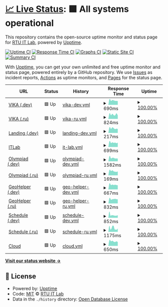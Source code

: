 # [📈 Live Status](https://RTUITLab.github.io/upptime): <!--live status--> **🟩 All systems operational**

This repository contains the open-source uptime monitor and status page for [RTU IT Lab](https://rtuitlab.dev), powered by [Upptime](https://github.com/upptime/upptime).

[![Uptime CI](https://github.com/RTUITLab/upptime/workflows/Uptime%20CI/badge.svg)](https://github.com/RTUITLab/upptime/actions?query=workflow%3A%22Uptime+CI%22)
[![Response Time CI](https://github.com/RTUITLab/upptime/workflows/Response%20Time%20CI/badge.svg)](https://github.com/RTUITLab/upptime/actions?query=workflow%3A%22Response+Time+CI%22)
[![Graphs CI](https://github.com/RTUITLab/upptime/workflows/Graphs%20CI/badge.svg)](https://github.com/RTUITLab/upptime/actions?query=workflow%3A%22Graphs+CI%22)
[![Static Site CI](https://github.com/RTUITLab/upptime/workflows/Static%20Site%20CI/badge.svg)](https://github.com/RTUITLab/upptime/actions?query=workflow%3A%22Static+Site+CI%22)
[![Summary CI](https://github.com/RTUITLab/upptime/workflows/Summary%20CI/badge.svg)](https://github.com/RTUITLab/upptime/actions?query=workflow%3A%22Summary+CI%22)

With [Upptime](https://upptime.js.org), you can get your own unlimited and free uptime monitor and status page, powered entirely by a GitHub repository. We use [Issues](https://github.com/RTUITLab/upptime/issues) as incident reports, [Actions](https://github.com/RTUITLab/upptime/actions) as uptime monitors, and [Pages](https://RTUITLab.github.io/RTUITLab/upptime) for the status page.

<!--start: status pages-->
<!-- This summary is generated by Upptime (https://github.com/upptime/upptime) -->
<!-- Do not edit this manually, your changes will be overwritten -->
<!-- prettier-ignore -->
| URL | Status | History | Response Time | Uptime |
| --- | ------ | ------- | ------------- | ------ |
| <img alt="" src="https://favicons.githubusercontent.com/vika.rtuitlab.dev" height="13"> [VIKA (.dev)](https://vika.rtuitlab.dev/api/about/vkgroupid) | 🟩 Up | [vika-dev.yml](https://github.com/RTUITLab/upptime/commits/HEAD/history/vika-dev.yml) | <details><summary><img alt="Response time graph" src="./graphs/vika-dev/response-time-week.png" height="20"> 690ms</summary><br><a href="https://status.rtuitlab.ru/history/vika-dev"><img alt="Response time 1301" src="https://img.shields.io/endpoint?url=https%3A%2F%2Fraw.githubusercontent.com%2FRTUITLab%2Fupptime%2FHEAD%2Fapi%2Fvika-dev%2Fresponse-time.json"></a><br><a href="https://status.rtuitlab.ru/history/vika-dev"><img alt="24-hour response time 596" src="https://img.shields.io/endpoint?url=https%3A%2F%2Fraw.githubusercontent.com%2FRTUITLab%2Fupptime%2FHEAD%2Fapi%2Fvika-dev%2Fresponse-time-day.json"></a><br><a href="https://status.rtuitlab.ru/history/vika-dev"><img alt="7-day response time 690" src="https://img.shields.io/endpoint?url=https%3A%2F%2Fraw.githubusercontent.com%2FRTUITLab%2Fupptime%2FHEAD%2Fapi%2Fvika-dev%2Fresponse-time-week.json"></a><br><a href="https://status.rtuitlab.ru/history/vika-dev"><img alt="30-day response time 744" src="https://img.shields.io/endpoint?url=https%3A%2F%2Fraw.githubusercontent.com%2FRTUITLab%2Fupptime%2FHEAD%2Fapi%2Fvika-dev%2Fresponse-time-month.json"></a><br><a href="https://status.rtuitlab.ru/history/vika-dev"><img alt="1-year response time 1301" src="https://img.shields.io/endpoint?url=https%3A%2F%2Fraw.githubusercontent.com%2FRTUITLab%2Fupptime%2FHEAD%2Fapi%2Fvika-dev%2Fresponse-time-year.json"></a></details> | <details><summary><a href="https://status.rtuitlab.ru/history/vika-dev">100.00%</a></summary><a href="https://status.rtuitlab.ru/history/vika-dev"><img alt="All-time uptime 99.55%" src="https://img.shields.io/endpoint?url=https%3A%2F%2Fraw.githubusercontent.com%2FRTUITLab%2Fupptime%2FHEAD%2Fapi%2Fvika-dev%2Fuptime.json"></a><br><a href="https://status.rtuitlab.ru/history/vika-dev"><img alt="24-hour uptime 100.00%" src="https://img.shields.io/endpoint?url=https%3A%2F%2Fraw.githubusercontent.com%2FRTUITLab%2Fupptime%2FHEAD%2Fapi%2Fvika-dev%2Fuptime-day.json"></a><br><a href="https://status.rtuitlab.ru/history/vika-dev"><img alt="7-day uptime 100.00%" src="https://img.shields.io/endpoint?url=https%3A%2F%2Fraw.githubusercontent.com%2FRTUITLab%2Fupptime%2FHEAD%2Fapi%2Fvika-dev%2Fuptime-week.json"></a><br><a href="https://status.rtuitlab.ru/history/vika-dev"><img alt="30-day uptime 100.00%" src="https://img.shields.io/endpoint?url=https%3A%2F%2Fraw.githubusercontent.com%2FRTUITLab%2Fupptime%2FHEAD%2Fapi%2Fvika-dev%2Fuptime-month.json"></a><br><a href="https://status.rtuitlab.ru/history/vika-dev"><img alt="1-year uptime 99.55%" src="https://img.shields.io/endpoint?url=https%3A%2F%2Fraw.githubusercontent.com%2FRTUITLab%2Fupptime%2FHEAD%2Fapi%2Fvika-dev%2Fuptime-year.json"></a></details>
| <img alt="" src="https://favicons.githubusercontent.com/vika.rtuitlab.ru" height="13"> [VIKA (.ru)](https://vika.rtuitlab.ru/api/about/vkgroupid) | 🟩 Up | [vika-ru.yml](https://github.com/RTUITLab/upptime/commits/HEAD/history/vika-ru.yml) | <details><summary><img alt="Response time graph" src="./graphs/vika-ru/response-time-week.png" height="20"> 824ms</summary><br><a href="https://status.rtuitlab.ru/history/vika-ru"><img alt="Response time 758" src="https://img.shields.io/endpoint?url=https%3A%2F%2Fraw.githubusercontent.com%2FRTUITLab%2Fupptime%2FHEAD%2Fapi%2Fvika-ru%2Fresponse-time.json"></a><br><a href="https://status.rtuitlab.ru/history/vika-ru"><img alt="24-hour response time 648" src="https://img.shields.io/endpoint?url=https%3A%2F%2Fraw.githubusercontent.com%2FRTUITLab%2Fupptime%2FHEAD%2Fapi%2Fvika-ru%2Fresponse-time-day.json"></a><br><a href="https://status.rtuitlab.ru/history/vika-ru"><img alt="7-day response time 824" src="https://img.shields.io/endpoint?url=https%3A%2F%2Fraw.githubusercontent.com%2FRTUITLab%2Fupptime%2FHEAD%2Fapi%2Fvika-ru%2Fresponse-time-week.json"></a><br><a href="https://status.rtuitlab.ru/history/vika-ru"><img alt="30-day response time 787" src="https://img.shields.io/endpoint?url=https%3A%2F%2Fraw.githubusercontent.com%2FRTUITLab%2Fupptime%2FHEAD%2Fapi%2Fvika-ru%2Fresponse-time-month.json"></a><br><a href="https://status.rtuitlab.ru/history/vika-ru"><img alt="1-year response time 758" src="https://img.shields.io/endpoint?url=https%3A%2F%2Fraw.githubusercontent.com%2FRTUITLab%2Fupptime%2FHEAD%2Fapi%2Fvika-ru%2Fresponse-time-year.json"></a></details> | <details><summary><a href="https://status.rtuitlab.ru/history/vika-ru">100.00%</a></summary><a href="https://status.rtuitlab.ru/history/vika-ru"><img alt="All-time uptime 99.65%" src="https://img.shields.io/endpoint?url=https%3A%2F%2Fraw.githubusercontent.com%2FRTUITLab%2Fupptime%2FHEAD%2Fapi%2Fvika-ru%2Fuptime.json"></a><br><a href="https://status.rtuitlab.ru/history/vika-ru"><img alt="24-hour uptime 100.00%" src="https://img.shields.io/endpoint?url=https%3A%2F%2Fraw.githubusercontent.com%2FRTUITLab%2Fupptime%2FHEAD%2Fapi%2Fvika-ru%2Fuptime-day.json"></a><br><a href="https://status.rtuitlab.ru/history/vika-ru"><img alt="7-day uptime 100.00%" src="https://img.shields.io/endpoint?url=https%3A%2F%2Fraw.githubusercontent.com%2FRTUITLab%2Fupptime%2FHEAD%2Fapi%2Fvika-ru%2Fuptime-week.json"></a><br><a href="https://status.rtuitlab.ru/history/vika-ru"><img alt="30-day uptime 100.00%" src="https://img.shields.io/endpoint?url=https%3A%2F%2Fraw.githubusercontent.com%2FRTUITLab%2Fupptime%2FHEAD%2Fapi%2Fvika-ru%2Fuptime-month.json"></a><br><a href="https://status.rtuitlab.ru/history/vika-ru"><img alt="1-year uptime 99.65%" src="https://img.shields.io/endpoint?url=https%3A%2F%2Fraw.githubusercontent.com%2FRTUITLab%2Fupptime%2FHEAD%2Fapi%2Fvika-ru%2Fuptime-year.json"></a></details>
| <img alt="" src="https://favicons.githubusercontent.com/rtuitlab.dev" height="13"> [Landing (.dev)](https://rtuitlab.dev) | 🟩 Up | [landing-dev.yml](https://github.com/RTUITLab/upptime/commits/HEAD/history/landing-dev.yml) | <details><summary><img alt="Response time graph" src="./graphs/landing-dev/response-time-week.png" height="20"> 217ms</summary><br><a href="https://status.rtuitlab.ru/history/landing-dev"><img alt="Response time 795" src="https://img.shields.io/endpoint?url=https%3A%2F%2Fraw.githubusercontent.com%2FRTUITLab%2Fupptime%2FHEAD%2Fapi%2Flanding-dev%2Fresponse-time.json"></a><br><a href="https://status.rtuitlab.ru/history/landing-dev"><img alt="24-hour response time 186" src="https://img.shields.io/endpoint?url=https%3A%2F%2Fraw.githubusercontent.com%2FRTUITLab%2Fupptime%2FHEAD%2Fapi%2Flanding-dev%2Fresponse-time-day.json"></a><br><a href="https://status.rtuitlab.ru/history/landing-dev"><img alt="7-day response time 217" src="https://img.shields.io/endpoint?url=https%3A%2F%2Fraw.githubusercontent.com%2FRTUITLab%2Fupptime%2FHEAD%2Fapi%2Flanding-dev%2Fresponse-time-week.json"></a><br><a href="https://status.rtuitlab.ru/history/landing-dev"><img alt="30-day response time 376" src="https://img.shields.io/endpoint?url=https%3A%2F%2Fraw.githubusercontent.com%2FRTUITLab%2Fupptime%2FHEAD%2Fapi%2Flanding-dev%2Fresponse-time-month.json"></a><br><a href="https://status.rtuitlab.ru/history/landing-dev"><img alt="1-year response time 795" src="https://img.shields.io/endpoint?url=https%3A%2F%2Fraw.githubusercontent.com%2FRTUITLab%2Fupptime%2FHEAD%2Fapi%2Flanding-dev%2Fresponse-time-year.json"></a></details> | <details><summary><a href="https://status.rtuitlab.ru/history/landing-dev">100.00%</a></summary><a href="https://status.rtuitlab.ru/history/landing-dev"><img alt="All-time uptime 99.60%" src="https://img.shields.io/endpoint?url=https%3A%2F%2Fraw.githubusercontent.com%2FRTUITLab%2Fupptime%2FHEAD%2Fapi%2Flanding-dev%2Fuptime.json"></a><br><a href="https://status.rtuitlab.ru/history/landing-dev"><img alt="24-hour uptime 100.00%" src="https://img.shields.io/endpoint?url=https%3A%2F%2Fraw.githubusercontent.com%2FRTUITLab%2Fupptime%2FHEAD%2Fapi%2Flanding-dev%2Fuptime-day.json"></a><br><a href="https://status.rtuitlab.ru/history/landing-dev"><img alt="7-day uptime 100.00%" src="https://img.shields.io/endpoint?url=https%3A%2F%2Fraw.githubusercontent.com%2FRTUITLab%2Fupptime%2FHEAD%2Fapi%2Flanding-dev%2Fuptime-week.json"></a><br><a href="https://status.rtuitlab.ru/history/landing-dev"><img alt="30-day uptime 100.00%" src="https://img.shields.io/endpoint?url=https%3A%2F%2Fraw.githubusercontent.com%2FRTUITLab%2Fupptime%2FHEAD%2Fapi%2Flanding-dev%2Fuptime-month.json"></a><br><a href="https://status.rtuitlab.ru/history/landing-dev"><img alt="1-year uptime 99.60%" src="https://img.shields.io/endpoint?url=https%3A%2F%2Fraw.githubusercontent.com%2FRTUITLab%2Fupptime%2FHEAD%2Fapi%2Flanding-dev%2Fuptime-year.json"></a></details>
| <img alt="" src="https://favicons.githubusercontent.com/manage.rtuitlab.dev" height="13"> [ITLab](https://manage.rtuitlab.dev) | 🟩 Up | [it-lab.yml](https://github.com/RTUITLab/upptime/commits/HEAD/history/it-lab.yml) | <details><summary><img alt="Response time graph" src="./graphs/it-lab/response-time-week.png" height="20"> 699ms</summary><br><a href="https://status.rtuitlab.ru/history/it-lab"><img alt="Response time 851" src="https://img.shields.io/endpoint?url=https%3A%2F%2Fraw.githubusercontent.com%2FRTUITLab%2Fupptime%2FHEAD%2Fapi%2Fit-lab%2Fresponse-time.json"></a><br><a href="https://status.rtuitlab.ru/history/it-lab"><img alt="24-hour response time 681" src="https://img.shields.io/endpoint?url=https%3A%2F%2Fraw.githubusercontent.com%2FRTUITLab%2Fupptime%2FHEAD%2Fapi%2Fit-lab%2Fresponse-time-day.json"></a><br><a href="https://status.rtuitlab.ru/history/it-lab"><img alt="7-day response time 699" src="https://img.shields.io/endpoint?url=https%3A%2F%2Fraw.githubusercontent.com%2FRTUITLab%2Fupptime%2FHEAD%2Fapi%2Fit-lab%2Fresponse-time-week.json"></a><br><a href="https://status.rtuitlab.ru/history/it-lab"><img alt="30-day response time 728" src="https://img.shields.io/endpoint?url=https%3A%2F%2Fraw.githubusercontent.com%2FRTUITLab%2Fupptime%2FHEAD%2Fapi%2Fit-lab%2Fresponse-time-month.json"></a><br><a href="https://status.rtuitlab.ru/history/it-lab"><img alt="1-year response time 877" src="https://img.shields.io/endpoint?url=https%3A%2F%2Fraw.githubusercontent.com%2FRTUITLab%2Fupptime%2FHEAD%2Fapi%2Fit-lab%2Fresponse-time-year.json"></a></details> | <details><summary><a href="https://status.rtuitlab.ru/history/it-lab">100.00%</a></summary><a href="https://status.rtuitlab.ru/history/it-lab"><img alt="All-time uptime 99.80%" src="https://img.shields.io/endpoint?url=https%3A%2F%2Fraw.githubusercontent.com%2FRTUITLab%2Fupptime%2FHEAD%2Fapi%2Fit-lab%2Fuptime.json"></a><br><a href="https://status.rtuitlab.ru/history/it-lab"><img alt="24-hour uptime 100.00%" src="https://img.shields.io/endpoint?url=https%3A%2F%2Fraw.githubusercontent.com%2FRTUITLab%2Fupptime%2FHEAD%2Fapi%2Fit-lab%2Fuptime-day.json"></a><br><a href="https://status.rtuitlab.ru/history/it-lab"><img alt="7-day uptime 100.00%" src="https://img.shields.io/endpoint?url=https%3A%2F%2Fraw.githubusercontent.com%2FRTUITLab%2Fupptime%2FHEAD%2Fapi%2Fit-lab%2Fuptime-week.json"></a><br><a href="https://status.rtuitlab.ru/history/it-lab"><img alt="30-day uptime 100.00%" src="https://img.shields.io/endpoint?url=https%3A%2F%2Fraw.githubusercontent.com%2FRTUITLab%2Fupptime%2FHEAD%2Fapi%2Fit-lab%2Fuptime-month.json"></a><br><a href="https://status.rtuitlab.ru/history/it-lab"><img alt="1-year uptime 99.74%" src="https://img.shields.io/endpoint?url=https%3A%2F%2Fraw.githubusercontent.com%2FRTUITLab%2Fupptime%2FHEAD%2Fapi%2Fit-lab%2Fuptime-year.json"></a></details>
| <img alt="" src="https://olympiad.rtuitlab.dev/favicon.svg" height="13"> [Olympiad (.dev)](https://olympiad.rtuitlab.dev/api/about) | 🟩 Up | [olympiad-dev.yml](https://github.com/RTUITLab/upptime/commits/HEAD/history/olympiad-dev.yml) | <details><summary><img alt="Response time graph" src="./graphs/olympiad-dev/response-time-week.png" height="20"> 1582ms</summary><br><a href="https://status.rtuitlab.ru/history/olympiad-dev"><img alt="Response time 1932" src="https://img.shields.io/endpoint?url=https%3A%2F%2Fraw.githubusercontent.com%2FRTUITLab%2Fupptime%2FHEAD%2Fapi%2Folympiad-dev%2Fresponse-time.json"></a><br><a href="https://status.rtuitlab.ru/history/olympiad-dev"><img alt="24-hour response time 1276" src="https://img.shields.io/endpoint?url=https%3A%2F%2Fraw.githubusercontent.com%2FRTUITLab%2Fupptime%2FHEAD%2Fapi%2Folympiad-dev%2Fresponse-time-day.json"></a><br><a href="https://status.rtuitlab.ru/history/olympiad-dev"><img alt="7-day response time 1582" src="https://img.shields.io/endpoint?url=https%3A%2F%2Fraw.githubusercontent.com%2FRTUITLab%2Fupptime%2FHEAD%2Fapi%2Folympiad-dev%2Fresponse-time-week.json"></a><br><a href="https://status.rtuitlab.ru/history/olympiad-dev"><img alt="30-day response time 1575" src="https://img.shields.io/endpoint?url=https%3A%2F%2Fraw.githubusercontent.com%2FRTUITLab%2Fupptime%2FHEAD%2Fapi%2Folympiad-dev%2Fresponse-time-month.json"></a><br><a href="https://status.rtuitlab.ru/history/olympiad-dev"><img alt="1-year response time 1932" src="https://img.shields.io/endpoint?url=https%3A%2F%2Fraw.githubusercontent.com%2FRTUITLab%2Fupptime%2FHEAD%2Fapi%2Folympiad-dev%2Fresponse-time-year.json"></a></details> | <details><summary><a href="https://status.rtuitlab.ru/history/olympiad-dev">100.00%</a></summary><a href="https://status.rtuitlab.ru/history/olympiad-dev"><img alt="All-time uptime 99.60%" src="https://img.shields.io/endpoint?url=https%3A%2F%2Fraw.githubusercontent.com%2FRTUITLab%2Fupptime%2FHEAD%2Fapi%2Folympiad-dev%2Fuptime.json"></a><br><a href="https://status.rtuitlab.ru/history/olympiad-dev"><img alt="24-hour uptime 100.00%" src="https://img.shields.io/endpoint?url=https%3A%2F%2Fraw.githubusercontent.com%2FRTUITLab%2Fupptime%2FHEAD%2Fapi%2Folympiad-dev%2Fuptime-day.json"></a><br><a href="https://status.rtuitlab.ru/history/olympiad-dev"><img alt="7-day uptime 100.00%" src="https://img.shields.io/endpoint?url=https%3A%2F%2Fraw.githubusercontent.com%2FRTUITLab%2Fupptime%2FHEAD%2Fapi%2Folympiad-dev%2Fuptime-week.json"></a><br><a href="https://status.rtuitlab.ru/history/olympiad-dev"><img alt="30-day uptime 100.00%" src="https://img.shields.io/endpoint?url=https%3A%2F%2Fraw.githubusercontent.com%2FRTUITLab%2Fupptime%2FHEAD%2Fapi%2Folympiad-dev%2Fuptime-month.json"></a><br><a href="https://status.rtuitlab.ru/history/olympiad-dev"><img alt="1-year uptime 99.60%" src="https://img.shields.io/endpoint?url=https%3A%2F%2Fraw.githubusercontent.com%2FRTUITLab%2Fupptime%2FHEAD%2Fapi%2Folympiad-dev%2Fuptime-year.json"></a></details>
| <img alt="" src="https://olympiad.rtuitlab.dev/favicon.svg" height="13"> [Olympiad (.ru)](https://olympiad.rtuitlab.ru/api/about) | 🟩 Up | [olympiad-ru.yml](https://github.com/RTUITLab/upptime/commits/HEAD/history/olympiad-ru.yml) | <details><summary><img alt="Response time graph" src="./graphs/olympiad-ru/response-time-week.png" height="20"> 169ms</summary><br><a href="https://status.rtuitlab.ru/history/olympiad-ru"><img alt="Response time 298" src="https://img.shields.io/endpoint?url=https%3A%2F%2Fraw.githubusercontent.com%2FRTUITLab%2Fupptime%2FHEAD%2Fapi%2Folympiad-ru%2Fresponse-time.json"></a><br><a href="https://status.rtuitlab.ru/history/olympiad-ru"><img alt="24-hour response time 154" src="https://img.shields.io/endpoint?url=https%3A%2F%2Fraw.githubusercontent.com%2FRTUITLab%2Fupptime%2FHEAD%2Fapi%2Folympiad-ru%2Fresponse-time-day.json"></a><br><a href="https://status.rtuitlab.ru/history/olympiad-ru"><img alt="7-day response time 169" src="https://img.shields.io/endpoint?url=https%3A%2F%2Fraw.githubusercontent.com%2FRTUITLab%2Fupptime%2FHEAD%2Fapi%2Folympiad-ru%2Fresponse-time-week.json"></a><br><a href="https://status.rtuitlab.ru/history/olympiad-ru"><img alt="30-day response time 262" src="https://img.shields.io/endpoint?url=https%3A%2F%2Fraw.githubusercontent.com%2FRTUITLab%2Fupptime%2FHEAD%2Fapi%2Folympiad-ru%2Fresponse-time-month.json"></a><br><a href="https://status.rtuitlab.ru/history/olympiad-ru"><img alt="1-year response time 298" src="https://img.shields.io/endpoint?url=https%3A%2F%2Fraw.githubusercontent.com%2FRTUITLab%2Fupptime%2FHEAD%2Fapi%2Folympiad-ru%2Fresponse-time-year.json"></a></details> | <details><summary><a href="https://status.rtuitlab.ru/history/olympiad-ru">100.00%</a></summary><a href="https://status.rtuitlab.ru/history/olympiad-ru"><img alt="All-time uptime 99.83%" src="https://img.shields.io/endpoint?url=https%3A%2F%2Fraw.githubusercontent.com%2FRTUITLab%2Fupptime%2FHEAD%2Fapi%2Folympiad-ru%2Fuptime.json"></a><br><a href="https://status.rtuitlab.ru/history/olympiad-ru"><img alt="24-hour uptime 100.00%" src="https://img.shields.io/endpoint?url=https%3A%2F%2Fraw.githubusercontent.com%2FRTUITLab%2Fupptime%2FHEAD%2Fapi%2Folympiad-ru%2Fuptime-day.json"></a><br><a href="https://status.rtuitlab.ru/history/olympiad-ru"><img alt="7-day uptime 100.00%" src="https://img.shields.io/endpoint?url=https%3A%2F%2Fraw.githubusercontent.com%2FRTUITLab%2Fupptime%2FHEAD%2Fapi%2Folympiad-ru%2Fuptime-week.json"></a><br><a href="https://status.rtuitlab.ru/history/olympiad-ru"><img alt="30-day uptime 100.00%" src="https://img.shields.io/endpoint?url=https%3A%2F%2Fraw.githubusercontent.com%2FRTUITLab%2Fupptime%2FHEAD%2Fapi%2Folympiad-ru%2Fuptime-month.json"></a><br><a href="https://status.rtuitlab.ru/history/olympiad-ru"><img alt="1-year uptime 99.83%" src="https://img.shields.io/endpoint?url=https%3A%2F%2Fraw.githubusercontent.com%2FRTUITLab%2Fupptime%2FHEAD%2Fapi%2Folympiad-ru%2Fuptime-year.json"></a></details>
| <img alt="" src="https://geohelper.rtuitlab.dev/static/favicon-32x32.png" height="13"> [GeoHelper (.dev)](https://geohelper.rtuitlab.dev) | 🟩 Up | [geo-helper-dev.yml](https://github.com/RTUITLab/upptime/commits/HEAD/history/geo-helper-dev.yml) | <details><summary><img alt="Response time graph" src="./graphs/geo-helper-dev/response-time-week.png" height="20"> 667ms</summary><br><a href="https://status.rtuitlab.ru/history/geo-helper-dev"><img alt="Response time 914" src="https://img.shields.io/endpoint?url=https%3A%2F%2Fraw.githubusercontent.com%2FRTUITLab%2Fupptime%2FHEAD%2Fapi%2Fgeo-helper-dev%2Fresponse-time.json"></a><br><a href="https://status.rtuitlab.ru/history/geo-helper-dev"><img alt="24-hour response time 585" src="https://img.shields.io/endpoint?url=https%3A%2F%2Fraw.githubusercontent.com%2FRTUITLab%2Fupptime%2FHEAD%2Fapi%2Fgeo-helper-dev%2Fresponse-time-day.json"></a><br><a href="https://status.rtuitlab.ru/history/geo-helper-dev"><img alt="7-day response time 667" src="https://img.shields.io/endpoint?url=https%3A%2F%2Fraw.githubusercontent.com%2FRTUITLab%2Fupptime%2FHEAD%2Fapi%2Fgeo-helper-dev%2Fresponse-time-week.json"></a><br><a href="https://status.rtuitlab.ru/history/geo-helper-dev"><img alt="30-day response time 578" src="https://img.shields.io/endpoint?url=https%3A%2F%2Fraw.githubusercontent.com%2FRTUITLab%2Fupptime%2FHEAD%2Fapi%2Fgeo-helper-dev%2Fresponse-time-month.json"></a><br><a href="https://status.rtuitlab.ru/history/geo-helper-dev"><img alt="1-year response time 914" src="https://img.shields.io/endpoint?url=https%3A%2F%2Fraw.githubusercontent.com%2FRTUITLab%2Fupptime%2FHEAD%2Fapi%2Fgeo-helper-dev%2Fresponse-time-year.json"></a></details> | <details><summary><a href="https://status.rtuitlab.ru/history/geo-helper-dev">100.00%</a></summary><a href="https://status.rtuitlab.ru/history/geo-helper-dev"><img alt="All-time uptime 99.60%" src="https://img.shields.io/endpoint?url=https%3A%2F%2Fraw.githubusercontent.com%2FRTUITLab%2Fupptime%2FHEAD%2Fapi%2Fgeo-helper-dev%2Fuptime.json"></a><br><a href="https://status.rtuitlab.ru/history/geo-helper-dev"><img alt="24-hour uptime 100.00%" src="https://img.shields.io/endpoint?url=https%3A%2F%2Fraw.githubusercontent.com%2FRTUITLab%2Fupptime%2FHEAD%2Fapi%2Fgeo-helper-dev%2Fuptime-day.json"></a><br><a href="https://status.rtuitlab.ru/history/geo-helper-dev"><img alt="7-day uptime 100.00%" src="https://img.shields.io/endpoint?url=https%3A%2F%2Fraw.githubusercontent.com%2FRTUITLab%2Fupptime%2FHEAD%2Fapi%2Fgeo-helper-dev%2Fuptime-week.json"></a><br><a href="https://status.rtuitlab.ru/history/geo-helper-dev"><img alt="30-day uptime 99.96%" src="https://img.shields.io/endpoint?url=https%3A%2F%2Fraw.githubusercontent.com%2FRTUITLab%2Fupptime%2FHEAD%2Fapi%2Fgeo-helper-dev%2Fuptime-month.json"></a><br><a href="https://status.rtuitlab.ru/history/geo-helper-dev"><img alt="1-year uptime 99.60%" src="https://img.shields.io/endpoint?url=https%3A%2F%2Fraw.githubusercontent.com%2FRTUITLab%2Fupptime%2FHEAD%2Fapi%2Fgeo-helper-dev%2Fuptime-year.json"></a></details>
| <img alt="" src="https://geohelper.rtuitlab.ru/static/favicon-32x32.png" height="13"> [GeoHelper (.ru)](https://geohelper.rtuitlab.ru) | 🟩 Up | [geo-helper-ru.yml](https://github.com/RTUITLab/upptime/commits/HEAD/history/geo-helper-ru.yml) | <details><summary><img alt="Response time graph" src="./graphs/geo-helper-ru/response-time-week.png" height="20"> 832ms</summary><br><a href="https://status.rtuitlab.ru/history/geo-helper-ru"><img alt="Response time 760" src="https://img.shields.io/endpoint?url=https%3A%2F%2Fraw.githubusercontent.com%2FRTUITLab%2Fupptime%2FHEAD%2Fapi%2Fgeo-helper-ru%2Fresponse-time.json"></a><br><a href="https://status.rtuitlab.ru/history/geo-helper-ru"><img alt="24-hour response time 781" src="https://img.shields.io/endpoint?url=https%3A%2F%2Fraw.githubusercontent.com%2FRTUITLab%2Fupptime%2FHEAD%2Fapi%2Fgeo-helper-ru%2Fresponse-time-day.json"></a><br><a href="https://status.rtuitlab.ru/history/geo-helper-ru"><img alt="7-day response time 832" src="https://img.shields.io/endpoint?url=https%3A%2F%2Fraw.githubusercontent.com%2FRTUITLab%2Fupptime%2FHEAD%2Fapi%2Fgeo-helper-ru%2Fresponse-time-week.json"></a><br><a href="https://status.rtuitlab.ru/history/geo-helper-ru"><img alt="30-day response time 654" src="https://img.shields.io/endpoint?url=https%3A%2F%2Fraw.githubusercontent.com%2FRTUITLab%2Fupptime%2FHEAD%2Fapi%2Fgeo-helper-ru%2Fresponse-time-month.json"></a><br><a href="https://status.rtuitlab.ru/history/geo-helper-ru"><img alt="1-year response time 760" src="https://img.shields.io/endpoint?url=https%3A%2F%2Fraw.githubusercontent.com%2FRTUITLab%2Fupptime%2FHEAD%2Fapi%2Fgeo-helper-ru%2Fresponse-time-year.json"></a></details> | <details><summary><a href="https://status.rtuitlab.ru/history/geo-helper-ru">100.00%</a></summary><a href="https://status.rtuitlab.ru/history/geo-helper-ru"><img alt="All-time uptime 99.63%" src="https://img.shields.io/endpoint?url=https%3A%2F%2Fraw.githubusercontent.com%2FRTUITLab%2Fupptime%2FHEAD%2Fapi%2Fgeo-helper-ru%2Fuptime.json"></a><br><a href="https://status.rtuitlab.ru/history/geo-helper-ru"><img alt="24-hour uptime 100.00%" src="https://img.shields.io/endpoint?url=https%3A%2F%2Fraw.githubusercontent.com%2FRTUITLab%2Fupptime%2FHEAD%2Fapi%2Fgeo-helper-ru%2Fuptime-day.json"></a><br><a href="https://status.rtuitlab.ru/history/geo-helper-ru"><img alt="7-day uptime 100.00%" src="https://img.shields.io/endpoint?url=https%3A%2F%2Fraw.githubusercontent.com%2FRTUITLab%2Fupptime%2FHEAD%2Fapi%2Fgeo-helper-ru%2Fuptime-week.json"></a><br><a href="https://status.rtuitlab.ru/history/geo-helper-ru"><img alt="30-day uptime 99.96%" src="https://img.shields.io/endpoint?url=https%3A%2F%2Fraw.githubusercontent.com%2FRTUITLab%2Fupptime%2FHEAD%2Fapi%2Fgeo-helper-ru%2Fuptime-month.json"></a><br><a href="https://status.rtuitlab.ru/history/geo-helper-ru"><img alt="1-year uptime 99.63%" src="https://img.shields.io/endpoint?url=https%3A%2F%2Fraw.githubusercontent.com%2FRTUITLab%2Fupptime%2FHEAD%2Fapi%2Fgeo-helper-ru%2Fuptime-year.json"></a></details>
| <img alt="" src="https://favicons.githubusercontent.com/schedule-rtu.rtuitlab.dev" height="13"> [Schedule (.dev)](https://schedule-rtu.rtuitlab.dev/api/schedule/get_groups) | 🟩 Up | [schedule-dev.yml](https://github.com/RTUITLab/upptime/commits/HEAD/history/schedule-dev.yml) | <details><summary><img alt="Response time graph" src="./graphs/schedule-dev/response-time-week.png" height="20"> 852ms</summary><br><a href="https://status.rtuitlab.ru/history/schedule-dev"><img alt="Response time 1697" src="https://img.shields.io/endpoint?url=https%3A%2F%2Fraw.githubusercontent.com%2FRTUITLab%2Fupptime%2FHEAD%2Fapi%2Fschedule-dev%2Fresponse-time.json"></a><br><a href="https://status.rtuitlab.ru/history/schedule-dev"><img alt="24-hour response time 794" src="https://img.shields.io/endpoint?url=https%3A%2F%2Fraw.githubusercontent.com%2FRTUITLab%2Fupptime%2FHEAD%2Fapi%2Fschedule-dev%2Fresponse-time-day.json"></a><br><a href="https://status.rtuitlab.ru/history/schedule-dev"><img alt="7-day response time 852" src="https://img.shields.io/endpoint?url=https%3A%2F%2Fraw.githubusercontent.com%2FRTUITLab%2Fupptime%2FHEAD%2Fapi%2Fschedule-dev%2Fresponse-time-week.json"></a><br><a href="https://status.rtuitlab.ru/history/schedule-dev"><img alt="30-day response time 1068" src="https://img.shields.io/endpoint?url=https%3A%2F%2Fraw.githubusercontent.com%2FRTUITLab%2Fupptime%2FHEAD%2Fapi%2Fschedule-dev%2Fresponse-time-month.json"></a><br><a href="https://status.rtuitlab.ru/history/schedule-dev"><img alt="1-year response time 1697" src="https://img.shields.io/endpoint?url=https%3A%2F%2Fraw.githubusercontent.com%2FRTUITLab%2Fupptime%2FHEAD%2Fapi%2Fschedule-dev%2Fresponse-time-year.json"></a></details> | <details><summary><a href="https://status.rtuitlab.ru/history/schedule-dev">100.00%</a></summary><a href="https://status.rtuitlab.ru/history/schedule-dev"><img alt="All-time uptime 99.63%" src="https://img.shields.io/endpoint?url=https%3A%2F%2Fraw.githubusercontent.com%2FRTUITLab%2Fupptime%2FHEAD%2Fapi%2Fschedule-dev%2Fuptime.json"></a><br><a href="https://status.rtuitlab.ru/history/schedule-dev"><img alt="24-hour uptime 100.00%" src="https://img.shields.io/endpoint?url=https%3A%2F%2Fraw.githubusercontent.com%2FRTUITLab%2Fupptime%2FHEAD%2Fapi%2Fschedule-dev%2Fuptime-day.json"></a><br><a href="https://status.rtuitlab.ru/history/schedule-dev"><img alt="7-day uptime 100.00%" src="https://img.shields.io/endpoint?url=https%3A%2F%2Fraw.githubusercontent.com%2FRTUITLab%2Fupptime%2FHEAD%2Fapi%2Fschedule-dev%2Fuptime-week.json"></a><br><a href="https://status.rtuitlab.ru/history/schedule-dev"><img alt="30-day uptime 100.00%" src="https://img.shields.io/endpoint?url=https%3A%2F%2Fraw.githubusercontent.com%2FRTUITLab%2Fupptime%2FHEAD%2Fapi%2Fschedule-dev%2Fuptime-month.json"></a><br><a href="https://status.rtuitlab.ru/history/schedule-dev"><img alt="1-year uptime 99.63%" src="https://img.shields.io/endpoint?url=https%3A%2F%2Fraw.githubusercontent.com%2FRTUITLab%2Fupptime%2FHEAD%2Fapi%2Fschedule-dev%2Fuptime-year.json"></a></details>
| <img alt="" src="https://favicons.githubusercontent.com/schedule-rtu.rtuitlab.ru" height="13"> [Schedule (.ru)](https://schedule-rtu.rtuitlab.ru/api/schedule/get_groups) | 🟩 Up | [schedule-ru.yml](https://github.com/RTUITLab/upptime/commits/HEAD/history/schedule-ru.yml) | <details><summary><img alt="Response time graph" src="./graphs/schedule-ru/response-time-week.png" height="20"> 1175ms</summary><br><a href="https://status.rtuitlab.ru/history/schedule-ru"><img alt="Response time 1540" src="https://img.shields.io/endpoint?url=https%3A%2F%2Fraw.githubusercontent.com%2FRTUITLab%2Fupptime%2FHEAD%2Fapi%2Fschedule-ru%2Fresponse-time.json"></a><br><a href="https://status.rtuitlab.ru/history/schedule-ru"><img alt="24-hour response time 1031" src="https://img.shields.io/endpoint?url=https%3A%2F%2Fraw.githubusercontent.com%2FRTUITLab%2Fupptime%2FHEAD%2Fapi%2Fschedule-ru%2Fresponse-time-day.json"></a><br><a href="https://status.rtuitlab.ru/history/schedule-ru"><img alt="7-day response time 1175" src="https://img.shields.io/endpoint?url=https%3A%2F%2Fraw.githubusercontent.com%2FRTUITLab%2Fupptime%2FHEAD%2Fapi%2Fschedule-ru%2Fresponse-time-week.json"></a><br><a href="https://status.rtuitlab.ru/history/schedule-ru"><img alt="30-day response time 1368" src="https://img.shields.io/endpoint?url=https%3A%2F%2Fraw.githubusercontent.com%2FRTUITLab%2Fupptime%2FHEAD%2Fapi%2Fschedule-ru%2Fresponse-time-month.json"></a><br><a href="https://status.rtuitlab.ru/history/schedule-ru"><img alt="1-year response time 1540" src="https://img.shields.io/endpoint?url=https%3A%2F%2Fraw.githubusercontent.com%2FRTUITLab%2Fupptime%2FHEAD%2Fapi%2Fschedule-ru%2Fresponse-time-year.json"></a></details> | <details><summary><a href="https://status.rtuitlab.ru/history/schedule-ru">100.00%</a></summary><a href="https://status.rtuitlab.ru/history/schedule-ru"><img alt="All-time uptime 99.65%" src="https://img.shields.io/endpoint?url=https%3A%2F%2Fraw.githubusercontent.com%2FRTUITLab%2Fupptime%2FHEAD%2Fapi%2Fschedule-ru%2Fuptime.json"></a><br><a href="https://status.rtuitlab.ru/history/schedule-ru"><img alt="24-hour uptime 100.00%" src="https://img.shields.io/endpoint?url=https%3A%2F%2Fraw.githubusercontent.com%2FRTUITLab%2Fupptime%2FHEAD%2Fapi%2Fschedule-ru%2Fuptime-day.json"></a><br><a href="https://status.rtuitlab.ru/history/schedule-ru"><img alt="7-day uptime 100.00%" src="https://img.shields.io/endpoint?url=https%3A%2F%2Fraw.githubusercontent.com%2FRTUITLab%2Fupptime%2FHEAD%2Fapi%2Fschedule-ru%2Fuptime-week.json"></a><br><a href="https://status.rtuitlab.ru/history/schedule-ru"><img alt="30-day uptime 100.00%" src="https://img.shields.io/endpoint?url=https%3A%2F%2Fraw.githubusercontent.com%2FRTUITLab%2Fupptime%2FHEAD%2Fapi%2Fschedule-ru%2Fuptime-month.json"></a><br><a href="https://status.rtuitlab.ru/history/schedule-ru"><img alt="1-year uptime 99.65%" src="https://img.shields.io/endpoint?url=https%3A%2F%2Fraw.githubusercontent.com%2FRTUITLab%2Fupptime%2FHEAD%2Fapi%2Fschedule-ru%2Fuptime-year.json"></a></details>
| <img alt="" src="https://favicons.githubusercontent.com/cloud.rtuitlab.dev" height="13"> [Cloud](https://cloud.rtuitlab.dev/status.php) | 🟩 Up | [cloud.yml](https://github.com/RTUITLab/upptime/commits/HEAD/history/cloud.yml) | <details><summary><img alt="Response time graph" src="./graphs/cloud/response-time-week.png" height="20"> 650ms</summary><br><a href="https://status.rtuitlab.ru/history/cloud"><img alt="Response time 831" src="https://img.shields.io/endpoint?url=https%3A%2F%2Fraw.githubusercontent.com%2FRTUITLab%2Fupptime%2FHEAD%2Fapi%2Fcloud%2Fresponse-time.json"></a><br><a href="https://status.rtuitlab.ru/history/cloud"><img alt="24-hour response time 544" src="https://img.shields.io/endpoint?url=https%3A%2F%2Fraw.githubusercontent.com%2FRTUITLab%2Fupptime%2FHEAD%2Fapi%2Fcloud%2Fresponse-time-day.json"></a><br><a href="https://status.rtuitlab.ru/history/cloud"><img alt="7-day response time 650" src="https://img.shields.io/endpoint?url=https%3A%2F%2Fraw.githubusercontent.com%2FRTUITLab%2Fupptime%2FHEAD%2Fapi%2Fcloud%2Fresponse-time-week.json"></a><br><a href="https://status.rtuitlab.ru/history/cloud"><img alt="30-day response time 831" src="https://img.shields.io/endpoint?url=https%3A%2F%2Fraw.githubusercontent.com%2FRTUITLab%2Fupptime%2FHEAD%2Fapi%2Fcloud%2Fresponse-time-month.json"></a><br><a href="https://status.rtuitlab.ru/history/cloud"><img alt="1-year response time 831" src="https://img.shields.io/endpoint?url=https%3A%2F%2Fraw.githubusercontent.com%2FRTUITLab%2Fupptime%2FHEAD%2Fapi%2Fcloud%2Fresponse-time-year.json"></a></details> | <details><summary><a href="https://status.rtuitlab.ru/history/cloud">100.00%</a></summary><a href="https://status.rtuitlab.ru/history/cloud"><img alt="All-time uptime 100.00%" src="https://img.shields.io/endpoint?url=https%3A%2F%2Fraw.githubusercontent.com%2FRTUITLab%2Fupptime%2FHEAD%2Fapi%2Fcloud%2Fuptime.json"></a><br><a href="https://status.rtuitlab.ru/history/cloud"><img alt="24-hour uptime 100.00%" src="https://img.shields.io/endpoint?url=https%3A%2F%2Fraw.githubusercontent.com%2FRTUITLab%2Fupptime%2FHEAD%2Fapi%2Fcloud%2Fuptime-day.json"></a><br><a href="https://status.rtuitlab.ru/history/cloud"><img alt="7-day uptime 100.00%" src="https://img.shields.io/endpoint?url=https%3A%2F%2Fraw.githubusercontent.com%2FRTUITLab%2Fupptime%2FHEAD%2Fapi%2Fcloud%2Fuptime-week.json"></a><br><a href="https://status.rtuitlab.ru/history/cloud"><img alt="30-day uptime 100.00%" src="https://img.shields.io/endpoint?url=https%3A%2F%2Fraw.githubusercontent.com%2FRTUITLab%2Fupptime%2FHEAD%2Fapi%2Fcloud%2Fuptime-month.json"></a><br><a href="https://status.rtuitlab.ru/history/cloud"><img alt="1-year uptime 100.00%" src="https://img.shields.io/endpoint?url=https%3A%2F%2Fraw.githubusercontent.com%2FRTUITLab%2Fupptime%2FHEAD%2Fapi%2Fcloud%2Fuptime-year.json"></a></details>

<!--end: status pages-->

[**Visit our status website →**](https://RTUITLab.github.io/upptime)

## 📄 License

- Powered by: [Upptime](https://github.com/upptime/upptime)
- Code: [MIT](./LICENSE) © [RTU IT Lab](https://rtuitlab.dev)
- Data in the `./history` directory: [Open Database License](https://opendatacommons.org/licenses/odbl/1-0/)
